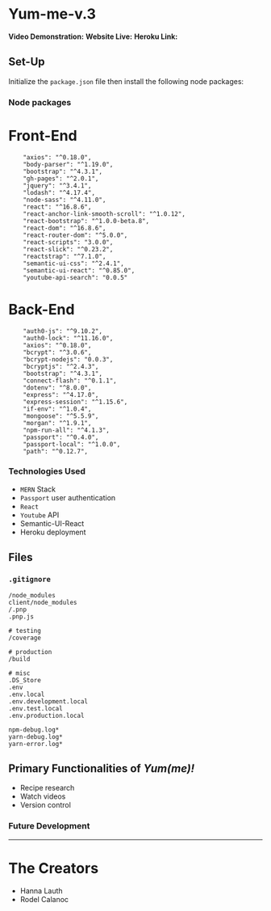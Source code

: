 # Yum-me-v.3

<strong>Video Demonstration:</strong>
<strong>Website Live:</strong> 
<strong>Heroku Link:</strong> 
  
## Set-Up
Initialize the `package.json` file then install the following node packages:

### Node packages

# Front-End

```
    "axios": "^0.18.0",
    "body-parser": "^1.19.0",
    "bootstrap": "^4.3.1",
    "gh-pages": "^2.0.1",
    "jquery": "^3.4.1",
    "lodash": "^4.17.4",
    "node-sass": "^4.11.0",
    "react": "^16.8.6",
    "react-anchor-link-smooth-scroll": "^1.0.12",
    "react-bootstrap": "^1.0.0-beta.8",
    "react-dom": "^16.8.6",
    "react-router-dom": "^5.0.0",
    "react-scripts": "3.0.0",
    "react-slick": "^0.23.2",
    "reactstrap": "^7.1.0",
    "semantic-ui-css": "^2.4.1",
    "semantic-ui-react": "^0.85.0",
    "youtube-api-search": "0.0.5"
```

# Back-End

```
    "auth0-js": "^9.10.2",
    "auth0-lock": "^11.16.0",
    "axios": "^0.18.0",
    "bcrypt": "^3.0.6",
    "bcrypt-nodejs": "0.0.3",
    "bcryptjs": "^2.4.3",
    "bootstrap": "^4.3.1",
    "connect-flash": "^0.1.1",
    "dotenv": "^8.0.0",
    "express": "^4.17.0",
    "express-session": "^1.15.6",
    "if-env": "^1.0.4",
    "mongoose": "^5.5.9",
    "morgan": "^1.9.1",
    "npm-run-all": "^4.1.3",
    "passport": "^0.4.0",
    "passport-local": "^1.0.0",
    "path": "^0.12.7",
 ```
  
### Technologies Used
- `MERN` Stack
- `Passport` user authentication
- `React`
- `Youtube` API
- Semantic-UI-React
- Heroku deployment

## Files
### `.gitignore`

```
/node_modules
client/node_modules
/.pnp
.pnp.js

# testing
/coverage

# production
/build

# misc
.DS_Store
.env
.env.local
.env.development.local
.env.test.local
.env.production.local

npm-debug.log*
yarn-debug.log*
yarn-error.log*
```

## Primary Functionalities of <em>Yum(me)!</em>
- Recipe research
- Watch videos
- Version control

### Future Development


<hr>

# The Creators
- Hanna Lauth
- Rodel Calanoc

